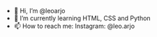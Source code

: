 - 👋 Hi, I’m @leoarjo
- 🌱 I’m currently learning HTML, CSS and Python
- 📫 How to reach me:
      Instagram: @leo.arjo

<!---
leoarjo/leoarjo is a ✨ special ✨ repository because its `README.md` (this file) appears on your GitHub profile.
You can click the Preview link to take a look at your changes.
--->
